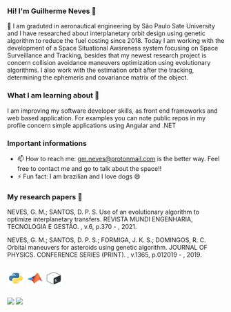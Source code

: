 ### Hi! I'm Guilherme Neves 👋

🔭 I am graduted in aeronautical engineering by São Paulo Sate University and I have researched about interplanetary orbit design using genetic algorithm to reduce the fuel costing since 2018. Today I am working with the development of a Space Situational Awareness system focusing on Space Surveillance and Tracking, besides that my newest research project is concern collision avoidance maneuvers optimization using evolutionary algorithms. I also work with the estimation orbit after the tracking, determining the ephemeris and covariance matrix of the object.

### What I am learning about 🌱

I am improving my software developer skills, as front end frameworks and web based application. For examples you can note public repos in my profile concern simple applications using Angular and .NET

### Important informations

- 📫 How to reach me: gm.neves@protonmail.com is the better way. Feel free to contact me and go to talk about the space!!
- ⚡ Fun fact: I am brazilian and I love dogs 😄

### My research papers 📜

NEVES, G. M.; SANTOS, D. P. S.
Use of an evolutionary algorithm to optimize interplanetary transfers. REVISTA MUNDI ENGENHARIA, TECNOLOGIA E GESTÃO. , v.6, p.370 - , 2021.

NEVES, G. M.; SANTOS, D. P. S.; FORMIGA, J. K. S.; DOMINGOS, R. C.
Orbital maneuvers for asteroids using genetic algorithm. JOURNAL OF PHYSICS. CONFERENCE SERIES (PRINT). , v.1365, p.012019 - , 2019.

<div style="display: inline_block"><br>
  <img align="center" alt="Gui-python" height="30" width="40" src="https://raw.githubusercontent.com/devicons/devicon/master/icons/python/python-original.svg">
  <img align="center" alt="Gui-matlab" height="30" width="40" src="https://raw.githubusercontent.com/devicons/devicon/master/icons/matlab/matlab-original.svg">
  <img align="center" alt="Gui-bash" height="30" width="40" src="https://raw.githubusercontent.com/devicons/devicon/master/icons/bash/bash-original.svg">
</div>

##

<div> 
  <a href = "mailto:gm.neves@protonmail.com"><img src="https://img.shields.io/badge/ProtonMail-8B89CC?style=for-the-badge&logo=protonmail&logoColor=white" target="_blank"></a>
  <a href="https://www.linkedin.com/in/guilhermenevesaerospace/" target="_blank"><img src="https://img.shields.io/badge/-LinkedIn-%230077B5?style=for-the-badge&logo=linkedin&logoColor=white" target="_blank"></a> 
  
</div>

